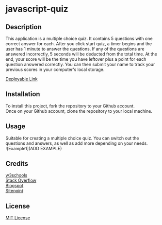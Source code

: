 # javascript-quiz

##  Description
This application is a multiple choice quiz. It contains 5 questions with one correct answer for each. After you click start quiz, a timer begins and the user has 1 minute to answer the questions. If any of the questions are answered incorrectly, 5 seconds will be deducted from the total time. At the end, your score will be the time you have leftover plus a point for each question answered correctly. You can then submit your name to track your previous scores in your computer's local storage. 

[Deployable Link](https://chelseaburnham.github.io/javascript-quiz/)

##  Installation
To install this project, fork the repository to your Github account. <br />
Once on your Github account, clone the repository to your local machine. 

##  Usage
Suitable for creating a multiple choice quiz. You can switch out the questions and answers, as well as add more depending on your needs. <br />
![Example1](ADD EXAMPLE)

##  Credits
[w3schools](https://www.w3schools.com/)<br />
[Stack Overflow](https://stackoverflow.com/?newreg=8cd9776f072c449eac02d1ab363597c8)<br />
[Blogspot](http://mcqspdfs.blogspot.com/2013/08/60-top-javascript-multiple-choice.html)<br />
[Sitepoint](https://www.sitepoint.com/simple-javascript-quiz/)<br />

##  License
[MIT License](https://github.com/chelseaburnham/javascript-quiz/blob/fb0184f3f8578ebdfb3dd3fa2bd0a47b66210ecd/LICENSE)